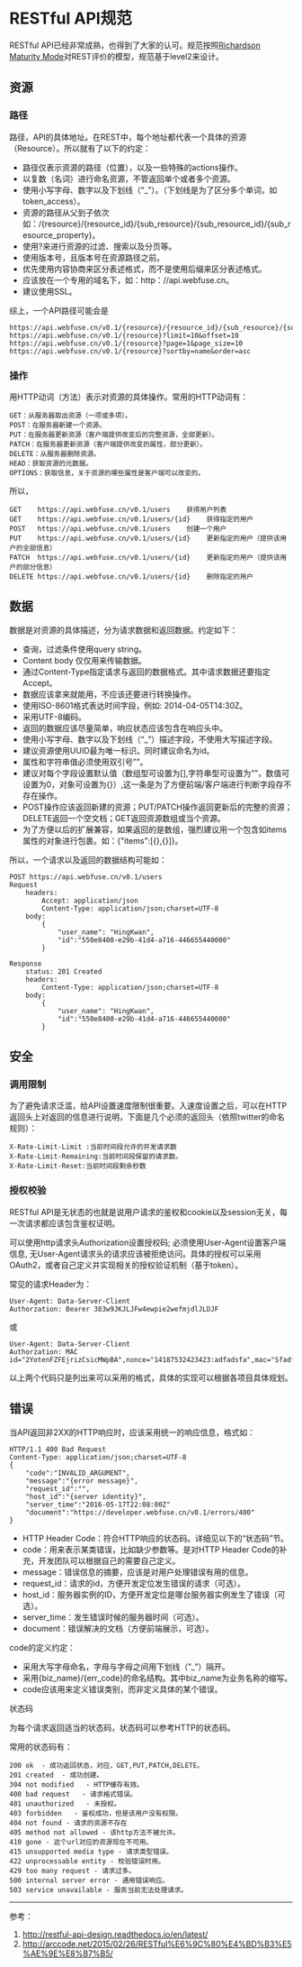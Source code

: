 # RESTful API规范 #

RESTful API已经非常成熟，也得到了大家的认可。规范按照[Richardson Maturity Mode](https://martinfowler.com/articles/richardsonMaturityModel.html)对REST评价的模型，规范基于level2来设计。

## 资源 ##

### 路径 ###

路径，API的具体地址。在REST中，每个地址都代表一个具体的资源（Resource）。所以就有了以下的约定：

- 路径仅表示资源的路径（位置），以及一些特殊的actions操作。
- 以复数（名词）进行命名资源，不管返回单个或者多个资源。
- 使用小写字母、数字以及下划线（“_”）。（下划线是为了区分多个单词，如token_access）。
- 资源的路径从父到子依次如：/{resource}/{resource_id}/{sub_resource}/{sub_resource_id}/{sub_resource_property}。
- 使用?来进行资源的过滤、搜索以及分页等。
- 使用版本号，且版本号在资源路径之前。
- 优先使用内容协商来区分表述格式，而不是使用后缀来区分表述格式。
- 应该放在一个专用的域名下，如：http：//api.webfuse.cn。
- 建议使用SSL。

综上，一个API路径可能会是

    https://api.webfuse.cn/v0.1/{resource}/{resource_id}/{sub_resource}/{sub_resource_id}/{sub_resource_property}
    https://api.webfuse.cn/v0.1/{resource}?limit=10&offset=10
    https://api.webfuse.cn/v0.1/{resource}?page=1&page_size=10
    https://api.webfuse.cn/v0.1/{resource}?sortby=name&order=asc

### 操作 ###

用HTTP动词（方法）表示对资源的具体操作。常用的HTTP动词有：

    GET：从服务器取出资源（一项或多项）。
    POST：在服务器新建一个资源。
    PUT：在服务器更新资源（客户端提供改变后的完整资源，全部更新）。
    PATCH：在服务器更新资源（客户端提供改变的属性，部分更新）。
    DELETE：从服务器删除资源。
    HEAD：获取资源的元数据。
    OPTIONS：获取信息，关于资源的哪些属性是客户端可以改变的。
所以，

    GET    https://api.webfuse.cn/v0.1/users    获得用户列表
    GET    https://api.webfuse.cn/v0.1/users/{id}    获得指定的用户
    POST   https://api.webfuse.cn/v0.1/users    创建一个用户
    PUT    https://api.webfuse.cn/v0.1/users/{id}    更新指定的用户（提供该用户的全部信息）
    PATCH  https://api.webfuse.cn/v0.1/users/{id}    更新指定的用户（提供该用户的部分信息）
    DELETE https://api.webfuse.cn/v0.1/users/{id}    删除指定的用户

## 数据 ##

数据是对资源的具体描述，分为请求数据和返回数据。约定如下：

- 查询，过滤条件使用query string。
- Content body 仅仅用来传输数据。
- 通过Content-Type指定请求与返回的数据格式。其中请求数据还要指定Accept。
- 数据应该拿来就能用，不应该还要进行转换操作。
- 使用ISO-8601格式表达时间字段，例如: 2014-04-05T14:30Z。
- 采用UTF-8编码。
- 返回的数据应该尽量简单，响应状态应该包含在响应头中。
- 使用小写字母、数字以及下划线（“_”）描述字段，不使用大写描述字段。
- 建议资源使用UUID最为唯一标识。同时建议命名为id。
- 属性和字符串值必须使用双引号””。
- 建议对每个字段设置默认值（数组型可设置为[],字符串型可设置为””，数值可设置为0，对象可设置为{}）,这一条是为了方便前端/客户端进行判断字段存不存在操作。
- POST操作应该返回新建的资源；PUT/PATCH操作返回更新后的完整的资源；DELETE返回一个空文档；GET返回资源数组或当个资源。
- 为了方便以后的扩展兼容，如果返回的是数组，强烈建议用一个包含如items属性的对象进行包裹。如：{"items":[{},{}]}。

所以，一个请求以及返回的数据结构可能如：

    POST https://api.webfuse.cn/v0.1/users
    Request
        headers:
            Accept: application/json
            Content-Type: application/json;charset=UTF-8
        body:
            {
                "user_name": "HingKwan",
                "id":"550e8400-e29b-41d4-a716-446655440000"
            }

    Response
        status: 201 Created
        headers:
            Content-Type: application/json;charset=UTF-8
        body:
            {
                "user_name": "HingKwan",
                "id":"550e8400-e29b-41d4-a716-446655440000"
            }

## 安全 ##

### 调用限制 ###

为了避免请求泛滥，给API设置速度限制很重要。入速度设置之后，可以在HTTP返回头上对返回的信息进行说明，下面是几个必须的返回头（依照twitter的命名规则）：

    X-Rate-Limit-Limit :当前时间段允许的并发请求数
    X-Rate-Limit-Remaining:当前时间段保留的请求数。
    X-Rate-Limit-Reset:当前时间段剩余秒数

### 授权校验 ###

RESTful API是无状态的也就是说用户请求的鉴权和cookie以及session无关，每一次请求都应该包含鉴权证明。

可以使用http请求头Authorization设置授权码; 必须使用User-Agent设置客户端信息, 无User-Agent请求头的请求应该被拒绝访问。具体的授权可以采用OAuth2，或者自己定义并实现相关的授权验证机制（基于token）。

常见的请求Header为：

    User-Agent: Data-Server-Client
    Authorzation: Bearer 383w9JKJLJFw4ewpie2wefmjdlJLDJF
或

    User-Agent: Data-Server-Client
    Authorzation: MAC id="2YotenFZFEjrizCsicMWpBA",nonce="14187532423423:adfadsfa",mac="SfadfaFdafadfdasFFyu"
以上两个代码只是列出来可以采用的格式，具体的实现可以根据各项目具体规划。

## 错误 ##

当API返回非2XX的HTTP响应时，应该采用统一的响应信息，格式如：

    HTTP/1.1 400 Bad Request
    Content-Type: application/json;charset=UTF-8
    {
        "code":"INVALID_ARGUMENT",
        "message":"{error message}",
        "request_id":"",
        "host_id":"{server identity}",
        "server_time":"2016-05-17T22:08:00Z"
        "document":"https://developer.webfuse.cn/v0.1/errors/400"
    }

- HTTP Header Code：符合HTTP响应的状态码。详细见以下的“状态码”节。
- code：用来表示某类错误，比如缺少参数等。是对HTTP Header Code的补充，开发团队可以根据自己的需要自己定义。
- message：错误信息的摘要，应该是对用户处理错误有用的信息。
- request_id：请求的id，方便开发定位发生错误的请求（可选）。
- host_id：服务器实例的ID，方便开发定位是哪台服务器实例发生了错误（可选）。
- server_time：发生错误时候的服务器时间（可选）。
- document：错误解决的文档（方便前端展示，可选）。

code的定义约定：

- 采用大写字母命名，字母与字母之间用下划线（”_”）隔开。
- 采用{biz_name}/{err_code}的命名结构。其中biz_name为业务名称的缩写。
- code应该用来定义错误类别，而非定义具体的某个错误。

状态码

为每个请求返回适当的状态码，状态码可以参考HTTP的状态码。

常用的状态码有：

    200 ok  - 成功返回状态，对应，GET,PUT,PATCH,DELETE。
    201 created  - 成功创建。
    304 not modified   - HTTP缓存有效。
    400 bad request   - 请求格式错误。
    401 unauthorized   - 未授权。
    403 forbidden   - 鉴权成功，但是该用户没有权限。
    404 not found - 请求的资源不存在
    405 method not allowed - 该http方法不被允许。
    410 gone - 这个url对应的资源现在不可用。
    415 unsupported media type - 请求类型错误。
    422 unprocessable entity - 校验错误时用。
    429 too many request - 请求过多。
    500 internal server error - 通用错误响应。
    503 service unavailable - 服务当前无法处理请求。

---
参考：

1. http://restful-api-design.readthedocs.io/en/latest/
1. http://arccode.net/2015/02/26/RESTful%E6%9C%80%E4%BD%B3%E5%AE%9E%E8%B7%B5/